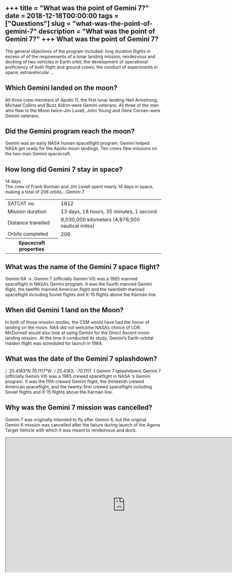 +++
title = "What was the point of Gemini 7?"
date = 2018-12-18T00:00:00
tags = ["Questions"]
slug = "what-was-the-point-of-gemini-7"
description = "What was the point of Gemini 7?"
+++
What was the point of Gemini 7?
-------------------------------

The general objectives of the program included: long duration flights in excess of of the requirements of a lunar landing mission; rendezvous and docking of two vehicles in Earth orbit; the development of operational proficiency of both flight and ground crews; the conduct of experiments in space; extravehicular …

Which Gemini landed on the moon?
--------------------------------

All three crew members of Apollo 11, the first lunar landing-Neil Armstrong, Michael Collins and Buzz Aldrin-were Gemini veterans. All three of the men who flew to the Moon twice-Jim Lovell, John Young and Gene Cernan-were Gemini veterans.

Did the Gemini program reach the moon?
--------------------------------------

Gemini was an early NASA human spaceflight program. Gemini helped NASA get ready for the Apollo moon landings. Ten crews flew missions on the two-man Gemini spacecraft.

How long did Gemini 7 stay in space?
------------------------------------

14 days  
The crew of Frank Borman and Jim Lovell spent nearly 14 days in space, making a total of 206 orbits….Gemini 7.

<table><tr><td>SATCAT no.</td><td>1812</td></tr><tr><td>Mission duration</td><td>13 days, 18 hours, 35 minutes, 1 second</td></tr><tr><td>Distance travelled</td><td>9,030,000 kilometers (4,876,000 nautical miles)</td></tr><tr><td>Orbits completed</td><td>206</td></tr><tr><th>Spacecraft properties</th></tr></table>

What was the name of the Gemini 7 space flight?
-----------------------------------------------

Gemini 6A →. Gemini 7 (officially Gemini VII) was a 1965 manned spaceflight in NASA’s Gemini program. It was the fourth manned Gemini flight, the twelfth manned American flight and the twentieth manned spaceflight including Soviet flights and X-15 flights above the Kármán line.

When did Gemini 1 land on the Moon?
-----------------------------------

In both of those mission modes, the CSM would have had the honor of landing on the moon. NAA did not welcome NASA’s choice of LOR. McDonnell would also look at using Gemini for the Direct Ascent moon landing mission. At the time it conducted its study, Gemini’s Earth-orbital maiden flight was scheduled for launch in 1964.

What was the date of the Gemini 7 splashdown?
---------------------------------------------

/ ﻿ 25.4183°N 70.1117°W ﻿ / 25.4183; -70.1117 ﻿ ( Gemini 7 splashdown) Gemini 7 (officially Gemini VII) was a 1965 crewed spaceflight in NASA ‘s Gemini program. It was the fifth crewed Gemini flight, the thirteenth crewed American spaceflight, and the twenty-first crewed spaceflight including Soviet flights and X-15 flights above the Kármán line.

Why was the Gemini 7 mission was cancelled?
-------------------------------------------

Gemini 7 was originally intended to fly after Gemini 6, but the original Gemini 6 mission was cancelled after the failure during launch of the Agena Target Vehicle with which it was meant to rendezvous and dock.

<iframe allow="accelerometer; autoplay; clipboard-write; encrypted-media; gyroscope; picture-in-picture" allowfullscreen="" class="__youtube_prefs__  epyt-is-override  no-lazyload" data-no-lazy="1" data-origheight="433" data-origwidth="770" data-skipgform_ajax_framebjll="" height="433" id="_ytid_42189" loading="lazy" src="https://www.youtube.com/embed/0spmj_0Un4k?enablejsapi=1&autoplay=0&cc_load_policy=0&cc_lang_pref=&iv_load_policy=1&loop=0&modestbranding=0&rel=1&fs=1&playsinline=0&autohide=2&theme=dark&color=red&controls=1&" title="YouTube player" width="770"></iframe>